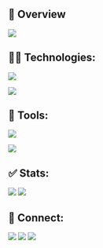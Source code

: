 <!--<div id="header" align="center">
  <img src="https://raw.githubusercontent.com/coder7475/coder7475/main/banner.png"  />
</div>
!-->
## 📖 Overview

![](http://github-profile-summary-cards.vercel.app/api/cards/profile-details?username=coder7475&theme=blue_green)

<!---
## 🚀 About Me:

Hello! I'm Robiul Hossain, a Software Engineer focusing on backend devleopment. !--->

<!--
**coder7475/coder7475** is a ✨ _special_ ✨ repository because its `README.md` (this file) appears on your GitHub profile.

Here are some ideas to get you started:

- 🤔 I’m thinking about creating
- 👯 I’m looking to collaborate on ...
- 🌱 I’m currently learning ...
- 😄 Pronouns: ...
-  Fun fact: ...
-->


## 👨‍💻 Technologies:

<!-- <p>
  <a href="https://skillicons.dev">
    <img src="https://skillicons.dev/icons?i=html,css,javascript" />
  </a>
</p> -->
<p>
    <img src="https://skillicons.dev/icons?i=html,css,javascript,typescript,python,tailwindcss,react,nextjs,redux" />
</p>

<p >
    <img src="https://skillicons.dev/icons?i=firebase,nodejs,expressjs,prisma,mongodb,postgres,jest,vitest,cypress" />
</p>

## 🔧 Tools:

<p >
    <img src="https://skillicons.dev/icons?i=mint,windows,vscode,git,bash,npm" />
</p>

<p >
    <img src="https://skillicons.dev/icons?i=postman,figma,vite,github,notion" />
</p>





## ✅ Stats:
![](http://github-profile-summary-cards.vercel.app/api/cards/stats?username=coder7475&theme=blue_green) ![](http://github-profile-summary-cards.vercel.app/api/cards/most-commit-language?username=coder7475&theme=blue_green)
<!--
 [![GitHub Streak](https://github-readme-streak-stats.demolab.com?user=coder7475&theme=vue-dark)](https://git.io/streak-stats) 
![](http://github-profile-summary-cards.vercel.app/api/cards/productive-time?username=coder7475&theme=blue_green&utcOffset=6) 
-->
## 👥 Connect:

<div>
  <img src="https://skillicons.dev/icons?i=linkedin" />
  
  <img src="https://skillicons.dev/icons?i=gmail" />
      
  <img src="https://skillicons.dev/icons?i=twitter" />
</div>
